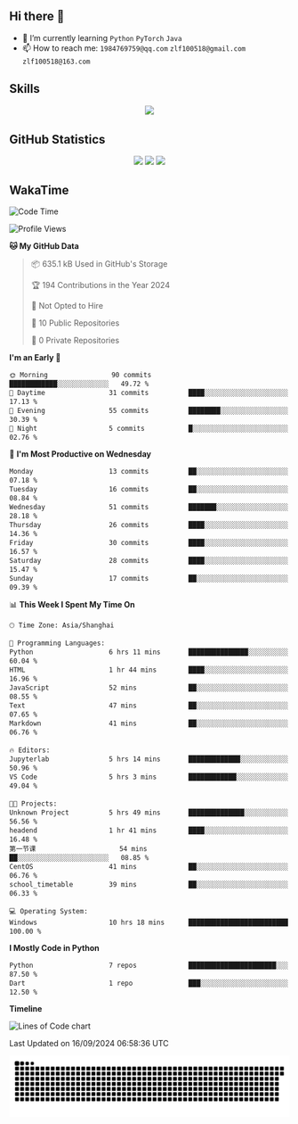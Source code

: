 ## Hi there 👋

- 🌱 I’m currently learning `Python` `PyTorch` `Java`
- 📫 How to reach me: `1984769759@qq.com` `zlf100518@gmail.com` `zlf100518@163.com`

## Skills
<div align="center"> <img src="https://skillicons.dev/icons?i=python,linux,git,github,html,css,js" /> </div>

## GitHub Statistics

<div align="center">
  <img src="https://github-readme-stats.vercel.app/api?username=mrcchenfeng&show_icons=true&theme=tokyonight" />
  <img src="https://github-readme-stats.vercel.app/api/top-langs/?username=mrcchenfeng&show_icons=true&theme=tokyonight" />
  <img src="https://github-readme-activity-graph.vercel.app/graph?username=mrcchenfeng&theme=xcode" />
</div>

## WakaTime

<!--START_SECTION:waka-->
![Code Time](http://img.shields.io/badge/Code%20Time-95%20hrs%204%20mins-blue)

![Profile Views](http://img.shields.io/badge/Profile%20Views-0-blue)

**🐱 My GitHub Data** 

> 📦 635.1 kB Used in GitHub's Storage 
 > 
> 🏆 194 Contributions in the Year 2024
 > 
> 🚫 Not Opted to Hire
 > 
> 📜 10 Public Repositories 
 > 
> 🔑 0 Private Repositories 
 > 
**I'm an Early 🐤** 

```text
🌞 Morning                90 commits          ████████████░░░░░░░░░░░░░   49.72 % 
🌆 Daytime                31 commits          ████░░░░░░░░░░░░░░░░░░░░░   17.13 % 
🌃 Evening                55 commits          ████████░░░░░░░░░░░░░░░░░   30.39 % 
🌙 Night                  5 commits           █░░░░░░░░░░░░░░░░░░░░░░░░   02.76 % 
```
📅 **I'm Most Productive on Wednesday** 

```text
Monday                   13 commits          ██░░░░░░░░░░░░░░░░░░░░░░░   07.18 % 
Tuesday                  16 commits          ██░░░░░░░░░░░░░░░░░░░░░░░   08.84 % 
Wednesday                51 commits          ███████░░░░░░░░░░░░░░░░░░   28.18 % 
Thursday                 26 commits          ████░░░░░░░░░░░░░░░░░░░░░   14.36 % 
Friday                   30 commits          ████░░░░░░░░░░░░░░░░░░░░░   16.57 % 
Saturday                 28 commits          ████░░░░░░░░░░░░░░░░░░░░░   15.47 % 
Sunday                   17 commits          ██░░░░░░░░░░░░░░░░░░░░░░░   09.39 % 
```


📊 **This Week I Spent My Time On** 

```text
🕑︎ Time Zone: Asia/Shanghai

💬 Programming Languages: 
Python                   6 hrs 11 mins       ███████████████░░░░░░░░░░   60.04 % 
HTML                     1 hr 44 mins        ████░░░░░░░░░░░░░░░░░░░░░   16.96 % 
JavaScript               52 mins             ██░░░░░░░░░░░░░░░░░░░░░░░   08.55 % 
Text                     47 mins             ██░░░░░░░░░░░░░░░░░░░░░░░   07.65 % 
Markdown                 41 mins             ██░░░░░░░░░░░░░░░░░░░░░░░   06.76 % 

🔥 Editors: 
Jupyterlab               5 hrs 14 mins       █████████████░░░░░░░░░░░░   50.96 % 
VS Code                  5 hrs 3 mins        ████████████░░░░░░░░░░░░░   49.04 % 

🐱‍💻 Projects: 
Unknown Project          5 hrs 49 mins       ██████████████░░░░░░░░░░░   56.56 % 
headend                  1 hr 41 mins        ████░░░░░░░░░░░░░░░░░░░░░   16.48 % 
第一节课                     54 mins             ██░░░░░░░░░░░░░░░░░░░░░░░   08.85 % 
CentOS                   41 mins             ██░░░░░░░░░░░░░░░░░░░░░░░   06.76 % 
school_timetable         39 mins             ██░░░░░░░░░░░░░░░░░░░░░░░   06.33 % 

💻 Operating System: 
Windows                  10 hrs 18 mins      █████████████████████████   100.00 % 
```

**I Mostly Code in Python** 

```text
Python                   7 repos             ██████████████████████░░░   87.50 % 
Dart                     1 repo              ███░░░░░░░░░░░░░░░░░░░░░░   12.50 % 
```



**Timeline**

![Lines of Code chart](https://raw.githubusercontent.com/mrcchenfeng/mrcchenfeng/main/assets/bar_graph.png)


 Last Updated on 16/09/2024 06:58:36 UTC
<!--END_SECTION:waka-->

<div align="center"><img src="./assets/github-snake-dark.svg" /></div>
